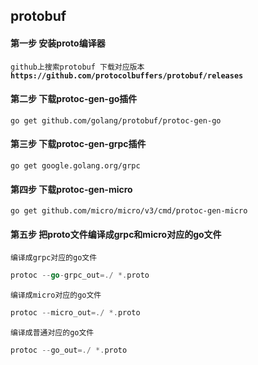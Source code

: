 ## protobuf

#### 第一步 安装proto编译器

`github上搜索protobuf 下载对应版本`  **`https://github.com/protocolbuffers/protobuf/releases`**

#### 第二步 下载protoc-gen-go插件

`go get github.com/golang/protobuf/protoc-gen-go`



#### 第三步 下载protoc-gen-grpc插件

`go get google.golang.org/grpc`



#### 第四步 下载protoc-gen-micro

`go get github.com/micro/micro/v3/cmd/protoc-gen-micro`



#### 第五步 把proto文件编译成grpc和micro对应的go文件

`编译成grpc对应的go文件` 

```go
protoc --go-grpc_out=./ *.proto
```

`编译成micro对应的go文件`

```go
protoc --micro_out=./ *.proto
```

`编译成普通对应的go文件`

```go
protoc --go_out=./ *.proto
```



